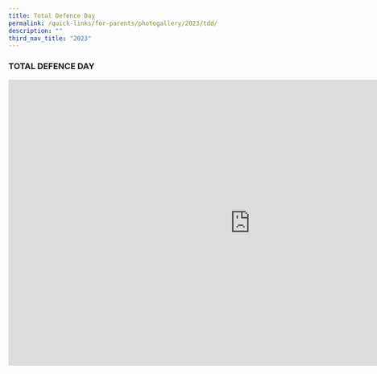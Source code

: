 ```yaml
---
title: Total Defence Day
permalink: /quick-links/for-parents/photogallery/2023/tdd/
description: ""
third_nav_title: "2023"
---
```

### TOTAL DEFENCE DAY

<iframe src="https://docs.google.com/presentation/d/e/2PACX-1vQlmCuEiGn9C2ypZQ0vD8jdQz-R5_gNUtDRTZMR8Lh3MXKqEiOw74Hs_noi0CZxAqYxrMMFRIDZ-w8C/embed?start=true&amp;loop=true&amp;delayms=3000" frameborder="0" width="960" height="569" allowfullscreen="true"></iframe>